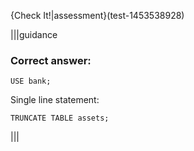 {Check It!|assessment}(test-1453538928)

|||guidance

### Correct answer:

`USE bank;`

Single line statement:

`TRUNCATE TABLE assets;`

|||